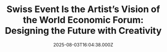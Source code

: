 ---
title: "Swiss Event Is the Artist’s Vision of the World Economic Forum: Designing the Future with Creativity"
date: 2025-08-03T16:04:38.000Z
category: Human Kindness
externalLink: "https://www.goodnewsnetwork.org/swiss-event-is-the-artists-answer-to-the-world-economic-forum-designing-the-future-with-creativity/"
image: ""
excerpt: "Average folk might have all kinds of questions about the World Economic Forum and what goes on there, but for two visionary women, the question was clear: where are all the artists? For such a high-profile gathering of world leaders, thought leaders, and business leaders, how could there be no room for authentic creativity? That […] The post Swiss Event…"
---